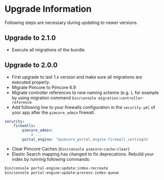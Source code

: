 # Upgrade Information

Following steps are necessary during updating to newer versions.

## Upgrade to 2.1.0
- Execute all migrations of the bundle.

## Upgrade to 2.0.0
- First upgrade to last 1.x version and make sure all migrations are executed properly.
- Migrate Pimcore to Pimcore 6.9
- Migrate controller references to new naming scheme (e.g. ), for example by using migration command
  `bin/console migration:controller-reference`
- Add following line to your firewalls configuration in the `security.yml` of your app after the `pimcore_admin` firewall.
```yml 
security:
    firewalls:
        pimcore_admin: 
            # ...
        portal_engine: '%pimcore_portal_engine.firewall_settings%'
```
- Clear Pimcore Caches (`bin/console pimcore:cache:clear`)
- Elastic Search mapping has changed to fix deprecations. Rebuild your index by running following commands: 
```bash
bin/console portal-engine:update:index-recreate
bin/console portal-engine:update:process-index-queue
```